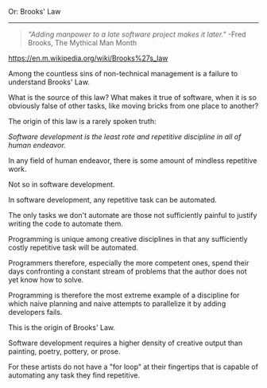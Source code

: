 Or: Brooks' Law

---

> _"Adding manpower to a late software project makes it later."_
> -Fred Brooks, The Mythical Man Month

https://en.m.wikipedia.org/wiki/Brooks%27s_law

Among the countless sins of non-technical management is a failure to understand Brooks' Law.

What is the source of this law? What makes it true of software, when it is so obviously false of other tasks, like moving bricks from one place to another?

The origin of this law is a rarely spoken truth:

_Software development is the least rote and repetitive discipline in all of human endeavor._

In any field of human endeavor, there is some amount of mindless repetitive work.

Not so in software development.

In software development, any repetitive task can be automated.

The only tasks we don't automate are those not sufficiently painful to justify writing the code to automate them.

Programming is unique among creative disciplines in that any sufficiently costly repetitive task will be automated.

Programmers therefore, especially the more competent ones, spend their days confronting a constant stream of problems that the author does not yet know how to solve.

Programming is therefore the most extreme example of a discipline for which naive planning and naive attempts to parallelize it by adding developers fails.

This is the origin of Brooks' Law.

Software development requires a higher density of creative output than painting, poetry, pottery, or prose.

For these artists do not have a "for loop" at their fingertips that is capable of automating any task they find repetitive.